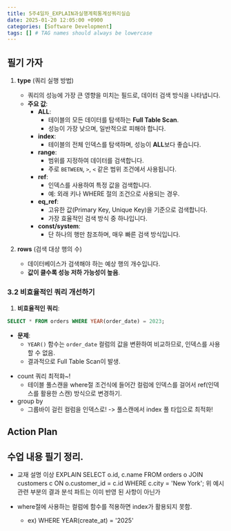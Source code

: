 ```yaml
---
title: 5주4일차_EXPLAIN과실행계획통계성쿼리실습
date: 2025-01-20 12:05:00 +0900
categories: [Software Development]
tags: [] # TAG names should always be lowercase
---
```


## 필기 가자
1. **type** (쿼리 실행 방법)
    - 쿼리의 성능에 가장 큰 영향을 미치는 필드로, 데이터 검색 방식을 나타냅니다.
    - **주요 값**:
        - **ALL**:
            - 테이블의 모든 데이터를 탐색하는 **Full Table Scan**.
            - 성능이 가장 낮으며, 일반적으로 피해야 합니다.
        - **index**:
            - 테이블의 전체 인덱스를 탐색하며, 성능이 **ALL**보다 좋습니다.
        - **range**:
            - 범위를 지정하여 데이터를 검색합니다.
            - 주로 `BETWEEN`, `>`, `<` 같은 범위 조건에서 사용됩니다.
        - **ref**:
            - 인덱스를 사용하여 특정 값을 검색합니다.
            - 예: 외래 키나 WHERE 절의 조건으로 사용되는 경우.
        - **eq_ref**:
            - 고유한 값(Primary Key, Unique Key)을 기준으로 검색합니다.
            - 가장 효율적인 검색 방식 중 하나입니다.
        - **const/system**:
            - 단 하나의 행만 참조하며, 매우 빠른 검색 방식입니다.

3. **rows** (검색 대상 행의 수)
    - 데이터베이스가 검색해야 하는 예상 행의 개수입니다.
    - **값이 클수록 성능 저하 가능성이 높음**.


### **3.2 비효율적인 쿼리 개선하기**

1. **비효율적인 쿼리**:

```sql
SELECT * FROM orders WHERE YEAR(order_date) = 2023;
```

- **문제**:
    - `YEAR()` 함수는 `order_date` 컬럼의 값을 변환하여 비교하므로, 인덱스를 사용할 수 없음.
    - 결과적으로 Full Table Scan이 발생.

* count 쿼리 최적화~!
  * 테이블 풀스캔을 where절 조건식에 들어간 컬럼에 인덱스를 걸어서 ref(인덱스를 활용한 스캔) 방식으로 변경하기.
* group by
  * 그룹바이 걸린 컬럼을 인덱스로! -> 풀스캔에서 index 풀 타입으로 최적화!


## Action Plan


## 수업 내용 필기 정리.
* 교재 설명 이상
EXPLAIN SELECT o.id, c.name
FROM orders o
JOIN customers c ON o.customer_id = c.id
WHERE c.city = 'New York';
위 예시 관련 부분의 결과 분석 파트는 이미 반영 된 사항이 아닌가

* where절에 사용하는 컬럼에 함수를 적용하면 index가 활용되지 못함.
  * ex) WHERE YEAR(create_at) = '2025'


